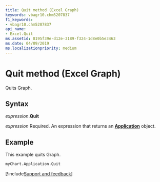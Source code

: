 ```yaml
---
title: Quit method (Excel Graph)
keywords: vbagr10.chm5207837
f1_keywords:
- vbagr10.chm5207837
api_name:
- Excel.Quit
ms.assetid: 8195f39e-d12e-3189-f324-1d8e0b5e3463
ms.date: 04/09/2019
ms.localizationpriority: medium
---
```



# Quit method (Excel Graph)

Quits Graph.

## Syntax

_expression_.**Quit**

_expression_ Required. An expression that returns an **[Application](excel.application-graph-object.md)** object.


## Example

This example quits Graph.

```vb
myChart.Application.Quit
```

[!include[Support and feedback](~/includes/feedback-boilerplate.md)]